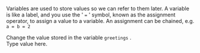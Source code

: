 Variables are used to store values so we can refer to them later. A variable is like a label, and you use the ' `=` ' symbol, known as the assignment operator, to assign a value to a variable. An assignment can be chained, e.g. `a = b = 2`   
  
Change the value stored in the variable `greetings` .  
Type value here.
